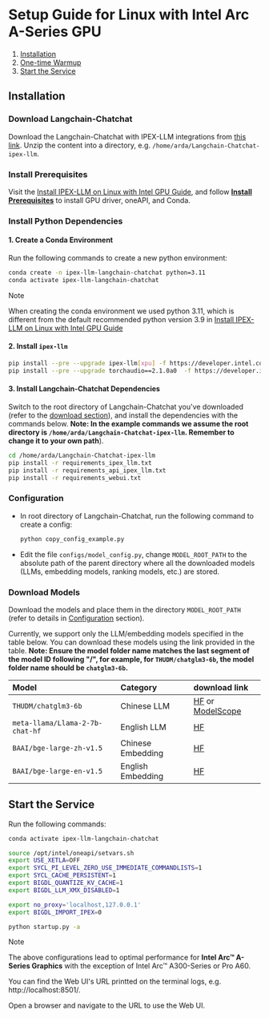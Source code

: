 # Setup Guide for Linux with Intel Arc A-Series GPU

1. [Installation](#installation)
2. [One-time Warmup](#one-time-warm-up)
3. [Start the Service](#start-the-service)

## Installation

### Download Langchain-Chatchat

Download the Langchain-Chatchat with IPEX-LLM integrations from [this link](https://github.com/intel-analytics/Langchain-Chatchat/archive/refs/heads/ipex-llm.zip). Unzip the content into a directory, e.g. `/home/arda/Langchain-Chatchat-ipex-llm`. 

### Install Prerequisites

Visit the [Install IPEX-LLM on Linux with Intel GPU Guide](https://ipex-llm.readthedocs.io/en/latest/doc/LLM/Quickstart/install_linux_gpu.html), and follow [**Install Prerequisites**](https://ipex-llm.readthedocs.io/en/latest/doc/LLM/Quickstart/install_linux_gpu.html#install-prerequisites) to install GPU driver, oneAPI, and Conda.  

### Install Python Dependencies

#### 1. Create a Conda Environment
Run the following commands to create a new python environment:
  ```bash
  conda create -n ipex-llm-langchain-chatchat python=3.11
  conda activate ipex-llm-langchain-chatchat
  ```

  > [!NOTE]
  > When creating the conda environment we used python 3.11, which is different from the default recommended python version 3.9 in [Install IPEX-LLM on Linux with Intel GPU Guide](https://ipex-llm.readthedocs.io/en/latest/doc/LLM/Quickstart/install_linux_gpu.html)


#### 2.  Install `ipex-llm` 
  ```bash
  pip install --pre --upgrade ipex-llm[xpu] -f https://developer.intel.com/ipex-whl-stable-xpu
  pip install --pre --upgrade torchaudio==2.1.0a0  -f https://developer.intel.com/ipex-whl-stable-xpu
  ```
#### 3. Install Langchain-Chatchat Dependencies 
Switch to the root directory of Langchain-Chatchat you've downloaded (refer to the [download section](#download-langchain-chatchat)), and install the dependencies with the commands below. **Note: In the example commands we assume the root directory is `/home/arda/Langchain-Chatchat-ipex-llm`. Remember to change it to your own path**).
  ```bash
  cd /home/arda/Langchain-Chatchat-ipex-llm
  pip install -r requirements_ipex_llm.txt 
  pip install -r requirements_api_ipex_llm.txt
  pip install -r requirements_webui.txt
  ```

### Configuration
-  In root directory of Langchain-Chatchat, run the following command to create a config:
    ```bash
    python copy_config_example.py
    ```
- Edit the file `configs/model_config.py`, change `MODEL_ROOT_PATH` to the absolute path of the parent directory where all the downloaded models (LLMs, embedding models, ranking models, etc.) are stored.

### Download Models
Download the models and place them in the directory `MODEL_ROOT_PATH` (refer to details in [Configuration](#configuration) section). 

Currently, we support only the LLM/embedding models specified in the table below. You can download these models using the link provided in the table. **Note: Ensure the model folder name matches the last segment of the model ID following "/", for example, for `THUDM/chatglm3-6b`, the model folder name should be `chatglm3-6b`.**


| Model |Category| download link | 
|:--|:--|:--|
|`THUDM/chatglm3-6b`|Chinese LLM| [HF](https://huggingface.co/THUDM/chatglm3-6b) or [ModelScope](https://www.modelscope.cn/models/ZhipuAI/chatglm3-6b/summary) |
|`meta-llama/Llama-2-7b-chat-hf`|English LLM| [HF](https://huggingface.co/meta-llama/Llama-2-7b-chat-hf) | 
|`BAAI/bge-large-zh-v1.5`|Chinese Embedding| [HF](https://huggingface.co/BAAI/bge-large-zh-v1.5) |
|`BAAI/bge-large-en-v1.5`| English Embedding|[HF](https://huggingface.co/BAAI/bge-large-en-v1.5) |

## Start the Service
Run the following commands:
```bash
conda activate ipex-llm-langchain-chatchat

source /opt/intel/oneapi/setvars.sh
export USE_XETLA=OFF
export SYCL_PI_LEVEL_ZERO_USE_IMMEDIATE_COMMANDLISTS=1
export SYCL_CACHE_PERSISTENT=1
export BIGDL_QUANTIZE_KV_CACHE=1
export BIGDL_LLM_XMX_DISABLED=1

export no_proxy='localhost,127.0.0.1'
export BIGDL_IMPORT_IPEX=0

python startup.py -a
```
>[!Note]
> The above configurations lead to optimal performance for **Intel Arc™ A-Series Graphics** with the exception of Intel Arc™ A300-Series or Pro A60.

You can find the Web UI's URL printted on the terminal logs, e.g. http://localhost:8501/.

Open a browser and navigate to the URL to use the Web UI. 